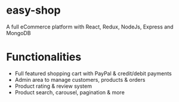 # easy-shop
A full eCommerce platform with React, Redux, NodeJs, Express and MongoDB

# Functionalities
- Full featured shopping cart with PayPal & credit/debit payments
- Admin area to manage customers, products & orders
- Product rating & review system
- Product search, carousel, pagination & more

